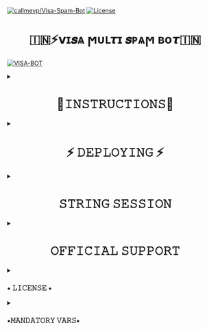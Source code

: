 
[![callmevp/Visa-Spam-Bot](https://img.shields.io/static/v1?label=Callmevp&message=Visa-Spam-Bot&color=blue&logo=github)](https://github.com/callmevp/VISA-BOT)
[![License](https://img.shields.io/badge/License-GNU-blue)](#license)


<h1 align="center"> 🇮🇳⚡𝘃ɪ𝒔ѧ ϻυւ𝞽ɪ 𝒔ᴩѧϻ ʙο𝞽🇮🇳 </h1>



 

[![VISA-BOT](https://telegra.ph/file/2ea073c8a9e40461fc6f5.jpg)](https://t.me/Visa_Support)


<details><summary> <h1 align="center">🧾𝙸𝙽𝚂𝚃𝚁𝚄𝙲𝚃𝙸𝙾𝙽𝚂🧾</h1> </summary>

  - Read carefully
        
        - Fork at your own risk.
        
        - Owner will not be responsible for any kinds for ban due to bot.

        - Please ask to owner before using codes.
</details>

<details><summary> <h1 align="center">⚡ 𝙳𝙴𝙿𝙻𝙾𝚈𝙸𝙽𝙶 ⚡</h1> </summary>
 

### DEPLOY TO HERUOKU
  - To host on heroku click on below link
    

    <a href="https://dashboard.heroku.com/new?button-url=https%3A%2F%2Fgithub.com%2FCallmevp%2FVISA-BOT&template=https%3A%2F%2Fgithub.com%2Fcallmevp%VISA-BOT" rel="nofollow" style="background-color: initial; box-sizing: border-box; color: #0366d6; text-decoration-line: none;"><img alt="Deploy" data-canonical-src="https://www.herokucdn.com/deploy/button.svg" src="https://camo.githubusercontent.com/83b0e95b38892b49184e07ad572c94c8038323fb/68747470733a2f2f7777772e6865726f6b7563646e2e636f6d2f6465706c6f792f627574746f6e2e737667" style="border-style: none; box-sizing: initial; max-width: 100%;" /></a></div>
     </a>

  
</details>

<details><summary> <h1 align="center">𝚂𝚃𝚁𝙸𝙽𝙶 𝚂𝙴𝚂𝚂𝙸𝙾𝙽</h1> </summary>
 

## 
  - Generate String session on repl it
   
       

      [![REPL](https://replit.com/badge/github/callmevp/VISA-SPAM-BOT)](https://replit.com/@callmevp/VISA-SPAM-BOT)
        

    - Then Fill The Required Details.
    - PHONE NUMBER (WITH COUNTRY CODE)

</details>

<details><summary> <h1 align="center">𝙾𝙵𝙵𝙸𝙲𝙸𝙰𝙻 𝚂𝚄𝙿𝙿𝙾𝚁𝚃 </h1> </summary>
 
<a href="https://t.me/Visa_Update"><img src="https://img.shields.io/badge/Join-Support%20Channel-red.svg?style=for-the-badge&logo=Telegram"></a>

<a href="https://t.me/Visa_Support"><img src="https://img.shields.io/badge/Join-Support%20Group-red.svg?style=for-the-badge&logo=Telegram"></a>

[![Contact Us](https://img.shields.io/badge/Telegram-Contact%20Me-informational)](https://t.me/call_me_vp)

</details>

 <details><summary> <h3>• 𝙻𝙸𝙲𝙴𝙽𝚂𝙴 •</h3> </summary>

![](https://www.gnu.org/graphics/gplv3-or-later.png)

Copyright (C) 2021 Pushpendra6367

Poject [Destroyer-X](https://github.com/callmevp/VISA-BOT) is free software: you can redistribute it and/or modify
it under the terms of the GNU General Public License as published by
the Free Software Foundation, either version 3 of the License, or
(at your option) any later version.

This program is distributed in the hope that it will be useful,
but WITHOUT ANY WARRANTY; without even the implied warranty of
MERCHANTABILITY or FITNESS FOR A PARTICULAR PURPOSE.  See the
GNU General Public License for more details.

You should have received a copy of the GNU General Public License
along with this program. If not, see <https://www.gnu.org/licenses/>.

Released under [GNU](/LICENSE) by [ @Pushpendra6367](https://github.com/Pushpendra6367).

</details>

<details> <summary> <h3>•𝙼𝙰𝙽𝙳𝙰𝚃𝙾𝚁𝚈 𝚅𝙰𝚁𝚂•</h3> </summary>

  - Some of the environment variables are mandatory.
- These are listed below.
   
    - `STRING_SESSION`:   You can get this value from  just using [repl run](https://replit.com/@callmevp/VISA-SPAM-BOT).
    
- The spambot will not work without setting the mandatory vars.
# README BY 
[![README CREDIT](https://img.shields.io/badge/Telegram-Contact%20Me-informational)](https://t.me/nikkuiii)


</details>


